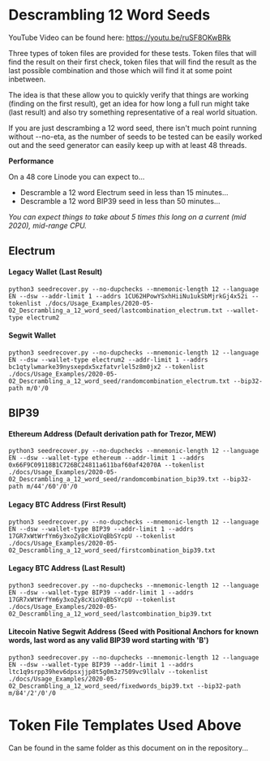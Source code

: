 # Descrambling 12 Word Seeds
YouTube Video can be found here: https://youtu.be/ruSF8OKwBRk

Three types of token files are provided for these tests. Token files that will find the result on their first check, token files that will find the result as the last possible combination and those which will find it at some point inbetween.

The idea is that these allow you to quickly verify that things are working (finding on the first result), get an idea for how long a full run might take (last result) and also try something representative of a real world situation. 

If you are just descrambing a 12 word seed, there isn't much point running without --no-eta, as the number of seeds to be tested can be easily worked out and the seed generator can easily keep up with at least 48 threads.

**Performance**

On a 48 core Linode you can expect to...
* Descramble a 12 word Electrum seed in less than 15 minutes…
* Descramble a 12 word BIP39 seed in less than 50 minutes…

_You can expect things to take about 5 times this long on a current (mid 2020), mid-range CPU._

## Electrum
#### Legacy Wallet (Last Result)
`python3 seedrecover.py --no-dupchecks --mnemonic-length 12 --language EN --dsw --addr-limit 1 --addrs 1CU62HPowYSxhHiiNu1ukSbMjrkGj4x52i --tokenlist ./docs/Usage_Examples/2020-05-02_Descrambling_a_12_word_seed/lastcombination_electrum.txt --wallet-type electrum2
`
#### Segwit Wallet
`python3 seedrecover.py --no-dupchecks --mnemonic-length 12 --language EN --dsw --wallet-type electrum2 --addr-limit 1 --addrs bc1qtylwmarke39nysxepdx5xzfatvrlel5z8m0jx2 --tokenlist ./docs/Usage_Examples/2020-05-02_Descrambling_a_12_word_seed/randomcombination_electrum.txt --bip32-path m/0'/0
`
## BIP39
#### Ethereum Address (Default derivation path for Trezor, MEW)
`python3 seedrecover.py --no-dupchecks --mnemonic-length 12 --language EN --dsw --wallet-type ethereum --addr-limit 1 --addrs 0x66F9C09118B1C726BC24811a611baf60af42070A --tokenlist ./docs/Usage_Examples/2020-05-02_Descrambling_a_12_word_seed/randomcombination_bip39.txt --bip32-path m/44'/60'/0'/0
`
#### Legacy BTC Address (First Result)
`python3 seedrecover.py --no-dupchecks --mnemonic-length 12 --language EN --dsw --wallet-type BIP39 --addr-limit 1 --addrs 17GR7xWtWrfYm6y3xoZy8cXioVqBbSYcpU --tokenlist ./docs/Usage_Examples/2020-05-02_Descrambling_a_12_word_seed/firstcombination_bip39.txt`

#### Legacy BTC Address (Last Result)
`python3 seedrecover.py --no-dupchecks --mnemonic-length 12 --language EN --dsw --wallet-type BIP39 --addr-limit 1 --addrs 17GR7xWtWrfYm6y3xoZy8cXioVqBbSYcpU --tokenlist ./docs/Usage_Examples/2020-05-02_Descrambling_a_12_word_seed/lastcombination_bip39.txt`

#### Litecoin Native Segwit Address (Seed with Positional Anchors for known words, last word as any valid BIP39 word starting with 'B')
`python3 seedrecover.py --no-dupchecks --mnemonic-length 12 --language EN --dsw --wallet-type BIP39 --addr-limit 1 --addrs ltc1q9srpp39hev6dpsxjjp8t5g0m3z7509vc9llalv --tokenlist ./docs/Usage_Examples/2020-05-02_Descrambling_a_12_word_seed/fixedwords_bip39.txt --bip32-path m/84'/2'/0'/0`

# Token File Templates Used Above
Can be found in the same folder as this document on in the repository...
